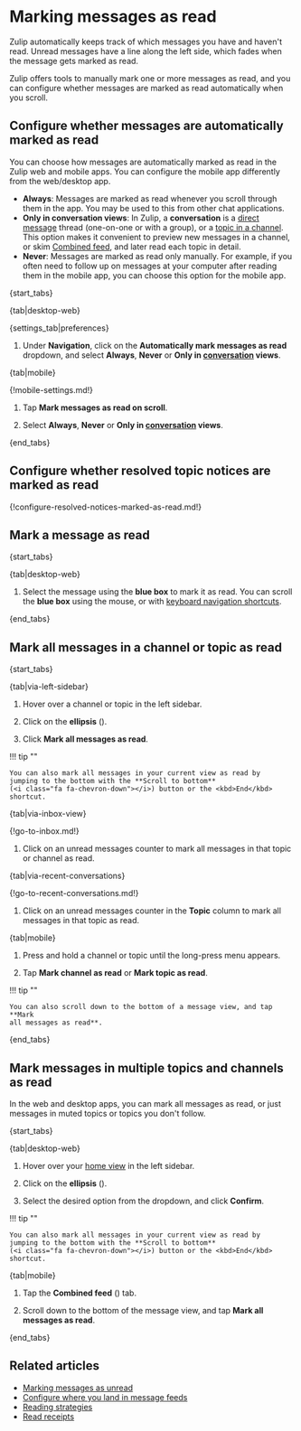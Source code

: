 # Marking messages as read

Zulip automatically keeps track of which messages you have and haven't read.
Unread messages have a line along the left side, which fades when the message
gets marked as read.

Zulip offers tools to manually mark one or more messages as read, and you can
configure whether messages are marked as read automatically when you scroll.

## Configure whether messages are automatically marked as read

You can choose how messages are automatically marked as read in the Zulip web
and mobile apps. You can configure the mobile app differently from the
web/desktop app.

- **Always**: Messages are marked as read whenever you scroll through them in
  the app. You may be used to this from other chat applications.
- **Only in conversation views**: In Zulip, a **conversation** is a [direct
  message](/help/direct-messages) thread (one-on-one or with a group), or a
  [topic in a channel](/help/introduction-to-topics). This option makes it
  convenient to preview new messages in a channel, or skim [Combined
  feed](/help/combined-feed), and later read each topic in detail.
- **Never**: Messages are marked as read only manually. For example,
  if you often need to follow up on messages at your computer after
  reading them in the mobile app, you can choose this option for the
  mobile app.

{start_tabs}

{tab|desktop-web}

{settings_tab|preferences}

1. Under **Navigation**, click on the **Automatically mark messages as
   read** dropdown, and select **Always**, **Never** or **Only in
   [conversation](/help/reading-conversations) views**.

{tab|mobile}

{!mobile-settings.md!}

1. Tap **Mark messages as read on scroll**.

1. Select **Always**, **Never** or **Only in
   [conversation](/help/reading-conversations) views**.

{end_tabs}

## Configure whether resolved topic notices are marked as read

{!configure-resolved-notices-marked-as-read.md!}

## Mark a message as read

{start_tabs}

{tab|desktop-web}

1. Select the message using the **blue box** to mark it as read. You can scroll
   the **blue box** using the mouse, or with [keyboard navigation
   shortcuts](/help/keyboard-shortcuts#navigation).

{end_tabs}

## Mark all messages in a channel or topic as read

{start_tabs}

{tab|via-left-sidebar}

1. Hover over a channel or topic in the left sidebar.

1. Click on the **ellipsis** (<i class="zulip-icon zulip-icon-more-vertical"></i>).

1. Click **Mark all messages as read**.

!!! tip ""

    You can also mark all messages in your current view as read by
    jumping to the bottom with the **Scroll to bottom**
    (<i class="fa fa-chevron-down"></i>) button or the <kbd>End</kbd> shortcut.

{tab|via-inbox-view}

{!go-to-inbox.md!}

1. Click on an unread messages counter to mark all messages in that topic or
   channel as read.

{tab|via-recent-conversations}

{!go-to-recent-conversations.md!}

1. Click on an unread messages counter in the **Topic** column to mark all
   messages in that topic as read.

{tab|mobile}

1. Press and hold a channel or topic until the long-press menu appears.

1. Tap **Mark channel as read** or **Mark topic as read**.

!!! tip ""

    You can also scroll down to the bottom of a message view, and tap **Mark
    all messages as read**.

{end_tabs}

## Mark messages in multiple topics and channels as read

In the web and desktop apps, you can mark all messages as read, or just messages
in muted topics or topics you don't follow.

{start_tabs}

{tab|desktop-web}

1. Hover over your [home view](/help/configure-home-view) in the left sidebar.

1. Click on the **ellipsis** (<i class="zulip-icon zulip-icon-more-vertical"></i>).

1. Select the desired option from the dropdown, and click **Confirm**.

!!! tip ""

    You can also mark all messages in your current view as read by
    jumping to the bottom with the **Scroll to bottom**
    (<i class="fa fa-chevron-down"></i>) button or the <kbd>End</kbd> shortcut.

{tab|mobile}

1. Tap the **Combined feed**
   (<i class="zulip-icon zulip-icon-all-messages mobile-help"></i>) tab.

1. Scroll down to the bottom of the message view, and tap **Mark all messages
   as read**.

{end_tabs}

## Related articles

* [Marking messages as unread](/help/marking-messages-as-unread)
* [Configure where you land in message feeds](/help/configure-where-you-land)
* [Reading strategies](/help/reading-strategies)
* [Read receipts](/help/read-receipts)
